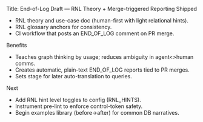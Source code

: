 Title: End-of-Log Draft — RNL Theory + Merge-triggered Reporting
Shipped
- RNL theory and use-case doc (human-first with light relational hints).
- RNL glossary anchors for consistency.
- CI workflow that posts an END_OF_LOG comment on PR merge.

Benefits
- Teaches graph thinking by usage; reduces ambiguity in agent<>human comms.
- Creates automatic, plain-text END_OF_LOG reports tied to PR merges.
- Sets stage for later auto-translation to queries.

Next
- Add RNL hint level toggles to config (RNL_HINTS).
- Instrument pre-lint to enforce control-token safety.
- Begin examples library (before→after) for common DB narratives.
